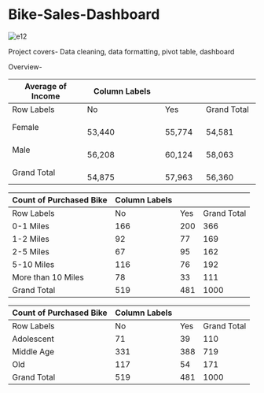 # Bike-Sales-Dashboard
![e12](https://user-images.githubusercontent.com/92994762/218709203-fc16b920-dc17-49a6-b913-ef4d373ebf67.jpg)

Project covers- Data cleaning, data formatting, pivot table, dashboard

Overview-

| Average of Income | Column Labels                |           |                  |
| ----------------- | ---------------------------- | --------- | ---------------- |
| Row Labels        | No                           | Yes       | Grand Total      |
| Female            |                       53,440 |    55,774 |           54,581 |
| Male              |                       56,208 |    60,124 |           58,063 |
| Grand Total       |                       54,875 |    57,963 |           56,360 |


| Count of Purchased Bike | Column Labels |     |             |
| ----------------------- | ------------- | --- | ----------- |
| Row Labels              | No            | Yes | Grand Total |
| 0-1 Miles               | 166           | 200 | 366         |
| 1-2 Miles               | 92            | 77  | 169         |
| 2-5 Miles               | 67            | 95  | 162         |
| 5-10 Miles              | 116           | 76  | 192         |
| More than 10 Miles      | 78            | 33  | 111         |
| Grand Total             | 519           | 481 | 1000        |


| Count of Purchased Bike | Column Labels |     |             |
| ----------------------- | ------------- | --- | ----------- |
| Row Labels              | No            | Yes | Grand Total |
| Adolescent              | 71            | 39  | 110         |
| Middle Age              | 331           | 388 | 719         |
| Old                     | 117           | 54  | 171         |
| Grand Total             | 519           | 481 | 1000        |


